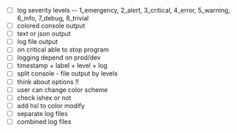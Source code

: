 - [ ] log severity levels -- 1_emergency, 2_alert, 3_critical, 4_error, 5_warning, 6_info, 7_debug, 8_trivial
- [ ] colored console output
- [ ] text or json output
- [ ] log file output
- [ ] on critical able to stop program
- [ ] logging depend on prod/dev
- [ ] timestamp + label + level + log
- [ ] split console - file output by levels
- [ ] think about options !!
- [ ] user can change color scheme
- [ ] check ishex or not
- [ ] add hsl to color modify
- [ ] separate log files
- [ ] combined log files